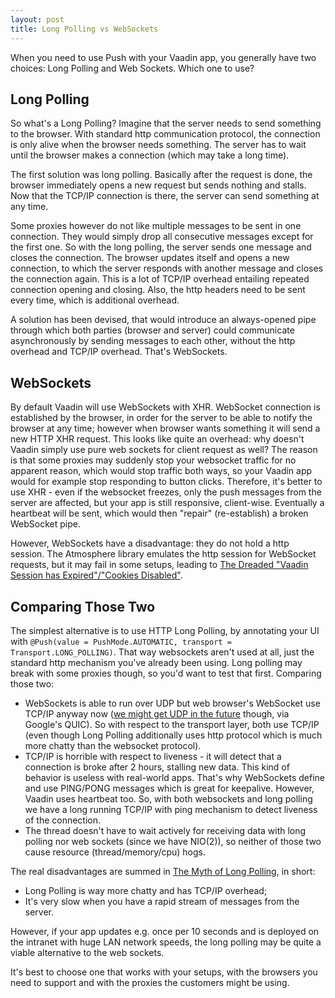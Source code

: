 ```yaml
---
layout: post
title: Long Polling vs WebSockets
---
```


When you need to use Push with your Vaadin app, you generally have two choices: Long Polling and Web Sockets. Which one to use?

## Long Polling

So what's a Long Polling? Imagine that the server needs to send something to the browser. With standard http communication protocol, the connection is only alive when the browser needs something. The server has to wait until the browser makes a connection (which may take a long time).

The first solution was long polling. Basically after the request is done, the browser immediately opens a new request but sends nothing and stalls. Now that the TCP/IP connection is there, the server can send something at any time.

Some proxies however do not like multiple messages to be sent in one connection. They would simply drop all consecutive messages except for the first one. So with the long polling, the server sends one message and closes the connection. The browser updates itself and opens a new connection, to which the server responds with another message and closes the connection again. This is a lot of TCP/IP overhead entailing repeated connection opening and closing. Also, the http headers need to be sent every time, which is additional overhead.

A solution has been devised, that would introduce an always-opened pipe through which both parties (browser and server) could communicate asynchronously by sending messages to each other, without the http overhead and TCP/IP overhead. That's WebSockets.

## WebSockets

By default Vaadin will use WebSockets with XHR. WebSocket connection is established by the browser, in order for the server to be able to notify the browser at any time; however when browser wants something it will send a new HTTP XHR request. This looks like quite an overhead: why doesn't Vaadin simply use pure web sockets for client request as well? The reason is that some proxies may suddenly stop your websocket traffic for no apparent reason, which would stop traffic both ways, so your Vaadin app would for example stop responding to button clicks. Therefore, it's better to use XHR - even if the websocket freezes, only the push messages from the server are affected, but your app is still responsive, client-wise. Eventually a heartbeat will be sent, which would then "repair" (re-establish) a broken WebSocket pipe.

However, WebSockets have a disadvantage: they do not hold a http session. The Atmosphere library emulates the http session for WebSocket requests, but it may fail in some setups, leading to [The Dreaded "Vaadin Session has Expired"/"Cookies Disabled"](../the-dreaded-vaadin-session-has-expired).

## Comparing Those Two

The simplest alternative is to use HTTP Long Polling, by annotating your UI with `@Push(value = PushMode.AUTOMATIC, transport = Transport.LONG_POLLING)`. That way websockets aren't used at all, just the standard http mechanism you've already been using. Long polling may break with some proxies though, so you'd want to test that first. Comparing those two:

* WebSockets is able to run over UDP but web browser's WebSocket use TCP/IP anyway now ([we might get UDP in the future](https://gafferongames.com/post/why_cant_i_send_udp_packets_from_a_browser/) though, via Google's QUIC). So with respect to the transport layer, both use TCP/IP (even though Long Polling additionally uses http protocol which is much more chatty than the websocket protocol).
* TCP/IP is horrible with respect to liveness - it will detect that a connection is broke after 2 hours, stalling new data. This kind of behavior is useless with real-world apps. That's why WebSockets define and use PING/PONG messages which is great for keepalive. However, Vaadin uses heartbeat too. So, with both websockets and long polling we have a long running TCP/IP with ping mechanism to detect liveness of the connection.
* The thread doesn't have to wait actively for receiving data with long polling nor web sockets (since we have NIO(2)), so neither of those two cause resource (thread/memory/cpu) hogs.

The real disadvantages are summed in [The Myth of Long Polling](https://blog.baasil.io/why-you-shouldnt-use-long-polling-fallbacks-for-websockets-c1fff32a064a), in short:

* Long Polling is way more chatty and has TCP/IP overhead;
* It's very slow when you have a rapid stream of messages from the server.

However, if your app updates e.g. once per 10 seconds and is deployed on the intranet with huge LAN network speeds, the long polling may be quite a viable alternative to the web sockets.

It's best to choose one that works with your setups, with the browsers you need to support and with the proxies the customers might be using.
